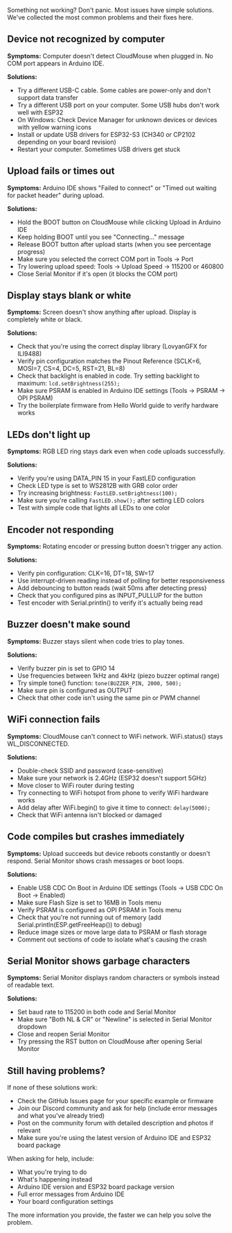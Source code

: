 Something not working? Don't panic. Most issues have simple solutions. We've collected the most common problems and their fixes here.

## Device not recognized by computer

**Symptoms:** Computer doesn't detect CloudMouse when plugged in. No COM port appears in Arduino IDE.

**Solutions:**

  * Try a different USB-C cable. Some cables are power-only and don't support data transfer
  * Try a different USB port on your computer. Some USB hubs don't work well with ESP32
  * On Windows: Check Device Manager for unknown devices or devices with yellow warning icons
  * Install or update USB drivers for ESP32-S3 (CH340 or CP2102 depending on your board revision)
  * Restart your computer. Sometimes USB drivers get stuck

## Upload fails or times out

**Symptoms:** Arduino IDE shows "Failed to connect" or "Timed out waiting for packet header" during upload.

**Solutions:**

  * Hold the BOOT button on CloudMouse while clicking Upload in Arduino IDE
  * Keep holding BOOT until you see "Connecting..." message
  * Release BOOT button after upload starts (when you see percentage progress)
  * Make sure you selected the correct COM port in Tools → Port
  * Try lowering upload speed: Tools → Upload Speed → 115200 or 460800
  * Close Serial Monitor if it's open (it blocks the COM port)

## Display stays blank or white

**Symptoms:** Screen doesn't show anything after upload. Display is completely white or black.

**Solutions:**

  * Check that you're using the correct display library (LovyanGFX for ILI9488)
  * Verify pin configuration matches the Pinout Reference (SCLK=6, MOSI=7, CS=4, DC=5, RST=21, BL=8)
  * Check that backlight is enabled in code. Try setting backlight to maximum: `lcd.setBrightness(255);`
  * Make sure PSRAM is enabled in Arduino IDE settings (Tools → PSRAM → OPI PSRAM)
  * Try the boilerplate firmware from Hello World guide to verify hardware works

## LEDs don't light up

**Symptoms:** RGB LED ring stays dark even when code uploads successfully.

**Solutions:**

  * Verify you're using DATA_PIN 15 in your FastLED configuration
  * Check LED type is set to WS2812B with GRB color order
  * Try increasing brightness: `FastLED.setBrightness(100);`
  * Make sure you're calling `FastLED.show();` after setting LED colors
  * Test with simple code that lights all LEDs to one color

## Encoder not responding

**Symptoms:** Rotating encoder or pressing button doesn't trigger any action.

**Solutions:**

  * Verify pin configuration: CLK=16, DT=18, SW=17
  * Use interrupt-driven reading instead of polling for better responsiveness
  * Add debouncing to button reads (wait 50ms after detecting press)
  * Check that you configured pins as INPUT_PULLUP for the button
  * Test encoder with Serial.println() to verify it's actually being read

## Buzzer doesn't make sound

**Symptoms:** Buzzer stays silent when code tries to play tones.

**Solutions:**

  * Verify buzzer pin is set to GPIO 14
  * Use frequencies between 1kHz and 4kHz (piezo buzzer optimal range)
  * Try simple tone() function: `tone(BUZZER_PIN, 2000, 500);`
  * Make sure pin is configured as OUTPUT
  * Check that other code isn't using the same pin or PWM channel

## WiFi connection fails

**Symptoms:** CloudMouse can't connect to WiFi network. WiFi.status() stays WL_DISCONNECTED.

**Solutions:**

  * Double-check SSID and password (case-sensitive)
  * Make sure your network is 2.4GHz (ESP32 doesn't support 5GHz)
  * Move closer to WiFi router during testing
  * Try connecting to WiFi hotspot from phone to verify WiFi hardware works
  * Add delay after WiFi.begin() to give it time to connect: `delay(5000);`
  * Check that WiFi antenna isn't blocked or damaged

## Code compiles but crashes immediately

**Symptoms:** Upload succeeds but device reboots constantly or doesn't respond. Serial Monitor shows crash messages or boot loops.

**Solutions:**

  * Enable USB CDC On Boot in Arduino IDE settings (Tools → USB CDC On Boot → Enabled)
  * Make sure Flash Size is set to 16MB in Tools menu
  * Verify PSRAM is configured as OPI PSRAM in Tools menu
  * Check that you're not running out of memory (add Serial.println(ESP.getFreeHeap()) to debug)
  * Reduce image sizes or move large data to PSRAM or flash storage
  * Comment out sections of code to isolate what's causing the crash

## Serial Monitor shows garbage characters

**Symptoms:** Serial Monitor displays random characters or symbols instead of readable text.

**Solutions:**

  * Set baud rate to 115200 in both code and Serial Monitor
  * Make sure "Both NL & CR" or "Newline" is selected in Serial Monitor dropdown
  * Close and reopen Serial Monitor
  * Try pressing the RST button on CloudMouse after opening Serial Monitor

## Still having problems?

If none of these solutions work:

  * Check the GitHub Issues page for your specific example or firmware
  * Join our Discord community and ask for help (include error messages and what you've already tried)
  * Post on the community forum with detailed description and photos if relevant
  * Make sure you're using the latest version of Arduino IDE and ESP32 board package

When asking for help, include:

  * What you're trying to do
  * What's happening instead
  * Arduino IDE version and ESP32 board package version
  * Full error messages from Arduino IDE
  * Your board configuration settings

The more information you provide, the faster we can help you solve the problem.
